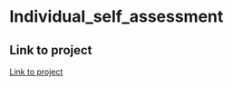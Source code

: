 # Individual_self_assessment
## Link to project
[Link to project](https://github.com/Tyfox1206/Patient_Survival_Prediction)
